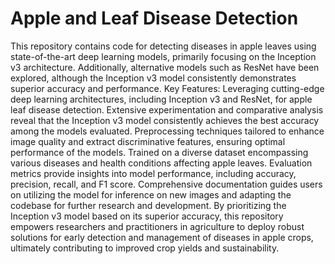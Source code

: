#  Apple and Leaf Disease Detection
 This repository contains code for detecting diseases in apple leaves using state-of-the-art deep learning models, primarily focusing on the Inception v3 architecture. Additionally, alternative models such as ResNet have been explored, although the Inception v3 model consistently demonstrates superior accuracy and performance.  Key Features:  Leveraging cutting-edge deep learning architectures, including Inception v3 and ResNet, for apple leaf disease detection. Extensive experimentation and comparative analysis reveal that the Inception v3 model consistently achieves the best accuracy among the models evaluated. Preprocessing techniques tailored to enhance image quality and extract discriminative features, ensuring optimal performance of the models. Trained on a diverse dataset encompassing various diseases and health conditions affecting apple leaves. Evaluation metrics provide insights into model performance, including accuracy, precision, recall, and F1 score. Comprehensive documentation guides users on utilizing the model for inference on new images and adapting the codebase for further research and development. By prioritizing the Inception v3 model based on its superior accuracy, this repository empowers researchers and practitioners in agriculture to deploy robust solutions for early detection and management of diseases in apple crops, ultimately contributing to improved crop yields and sustainability.
